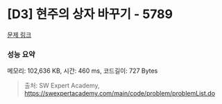 # [D3] 현주의 상자 바꾸기 - 5789 

[문제 링크](https://swexpertacademy.com/main/code/problem/problemDetail.do?contestProbId=AWYygN36Qn8DFAVm) 

### 성능 요약

메모리: 102,636 KB, 시간: 460 ms, 코드길이: 727 Bytes



> 출처: SW Expert Academy, https://swexpertacademy.com/main/code/problem/problemList.do